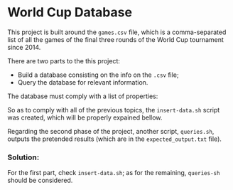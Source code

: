 # World Cup Database

This project is built around the `games.csv` file, which is a comma-separated list of all the games of the final three rounds of the World Cup tournament since 2014. 

There are two parts to the this project:
* Build a database consisting on the info on the `.csv` file;
* Query the database for relevant information.

The database must comply with a list of properties:

So as to comply with all of the previous topics, the `insert-data.sh` script was created, which will be properly expained bellow.

Regarding the second phase of the project, another script, `queries.sh`, outputs the pretended results (which are in the `expected_output.txt` file).



### Solution:

For the first part, check `insert-data.sh`; as for the remaining, `queries-sh` should be considered.
